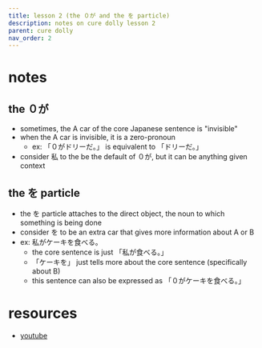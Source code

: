 ```yaml
---
title: lesson 2 (the ０が and the を particle)
description: notes on cure dolly lesson 2
parent: cure dolly
nav_order: 2
---
```

# notes
## the ０が
- sometimes, the A car of the core Japanese sentence is "invisible"
- when the A car is invisible, it is a zero-pronoun
	- ex: 「０がドリーだ。」 is equivalent to 「ドリーだ。」
- consider 私 to the be the default of ０が, but it can be anything given context
## the を particle
- the を particle attaches to the direct object, the noun to which something is being done
- consider を to be an extra car that gives more information about A or B
- ex: 私がケーキを食べる。
	- the core sentence is just 「私が食べる。」
	- 「ケーキを」 just tells more about the core sentence (specifically about B)
	- this sentence can also be expressed as 「０がケーキを食べる。」
# resources
- [youtube](https://www.youtube.com/watch?v=P3n8n0u3LHA)